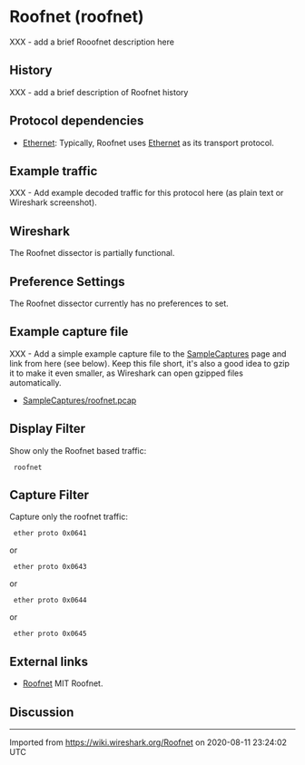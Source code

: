 # Roofnet (roofnet)

XXX - add a brief Rooofnet description here

## History

XXX - add a brief description of Roofnet history

## Protocol dependencies

  - [Ethernet](/Ethernet): Typically, Roofnet uses [Ethernet](/Ethernet) as its transport protocol.

## Example traffic

XXX - Add example decoded traffic for this protocol here (as plain text or Wireshark screenshot).

## Wireshark

The Roofnet dissector is partially functional.

## Preference Settings

The Roofnet dissector currently has no preferences to set.

## Example capture file

XXX - Add a simple example capture file to the [SampleCaptures](/SampleCaptures) page and link from here (see below). Keep this file short, it's also a good idea to gzip it to make it even smaller, as Wireshark can open gzipped files automatically.

  - [SampleCaptures/roofnet.pcap](uploads/__moin_import__/attachments/SampleCaptures/roofnet.pcap "Upload new attachment \"roofnet.pcap\"")

## Display Filter

Show only the Roofnet based traffic:

``` 
 roofnet 
```

## Capture Filter

Capture only the roofnet traffic:

``` 
 ether proto 0x0641 
```

or

``` 
 ether proto 0x0643 
```

or

``` 
 ether proto 0x0644 
```

or

``` 
 ether proto 0x0645 
```

## External links

  - [Roofnet](http://pdos.csail.mit.edu/roofnet/doku.php) MIT Roofnet.

## Discussion

---

Imported from https://wiki.wireshark.org/Roofnet on 2020-08-11 23:24:02 UTC
